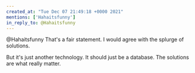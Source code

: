 ```yaml
---
created_at: "Tue Dec 07 21:49:18 +0000 2021"
mentions: ['Hahaitsfunny']
in_reply_to: @Hahaitsfunny
---
```


@Hahaitsfunny That's a fair statement. I would agree with the splurge of solutions. 

But it's just another technology. It should just be a database. The solutions are what really matter.